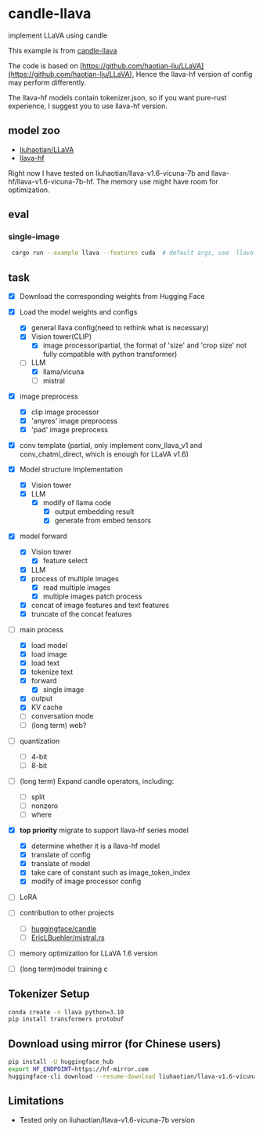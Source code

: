 # candle-llava

implement LLaVA using candle

This example is from [candle-llava](https://github.com/chenwanqq/candle-llava)

The code is based on [https://github.com/haotian-liu/LLaVA](https://github.com/haotian-liu/LLaVA), Hence the llava-hf version of config may perform differently.


The llava-hf models contain tokenizer.json, so if you want pure-rust experience, I suggest you to use llava-hf version.

## model zoo
* [liuhaotian/LLaVA](https://huggingface.co/liuhaotian)
* [llava-hf](https://huggingface.co/llava-hf)

Right now I have tested on liuhaotian/llava-v1.6-vicuna-7b and llava-hf/llava-v1.6-vicuna-7b-hf. The memory use might have room for optimization.


## eval

### single-image
```bash
 cargo run --example llava --features cuda  # default args, use  llava-hf/llava-v1.6-vicuna-7b-hf, default-image is llava_logo.png, prompt is "is this a cat?"
```

## task
- [x] Download the corresponding weights from Hugging Face

- [x] Load the model weights and configs
   - [x] general llava config(need to rethink what is necessary)
   - [x] Vision tower(CLIP)
      - [x] image processor(partial, the format of 'size' and 'crop size' not fully compatible with python transformer)
   - [ ] LLM
      - [x] llama/vicuna
      - [ ] mistral  

- [x] image preprocess
   - [x] clip image processor
   - [x] 'anyres' image preprocess
   - [x] 'pad' image preprocess

- [x] conv template (partial, only implement conv_llava_v1 and conv_chatml_direct, which is enough for LLaVA v1.6)

- [x] Model structure Implementation
   - [x] Vision tower
   - [x] LLM
      - [x] modify of llama code
         - [x] output embedding result
         - [x] generate from embed tensors

- [x] model forward
   - [x] Vision tower
      - [x] feature select
   - [x] LLM
   - [x] process of multiple images
      - [x] read multiple images
      - [x] multiple images patch process
   - [x] concat of image features and text features
   - [x] truncate of the concat features

- [ ] main process
   - [x] load model
   - [x] load image
   - [x] load text
   - [x] tokenize text
   - [x] forward
      - [x] single image
   - [x] output
   - [x] KV cache
   - [ ] conversation mode
   - [ ] (long term) web?

- [ ] quantization
   - [ ] 4-bit
   - [ ] 8-bit

- [ ] (long term)  Expand candle operators, including:
   - [ ] split
   - [ ] nonzero
   - [ ] where

- [x] **top priority** migrate to support llava-hf series model
   - [x] determine whether it is a llava-hf model
   - [x] translate of config
   - [x] translate of model
   - [x] take care of constant such as image_token_index
   - [x] modify of image processor config

- [ ] LoRA
- [ ] contribution to other projects
   - [ ] [huggingface/candle](https://github.com/huggingface/candle)
   - [ ] [EricLBuehler/mistral.rs](https://github.com/EricLBuehler/mistral.rs)
- [ ] memory optimization for LLaVA 1.6 version
- [ ] (long term)model training 
c
  
## Tokenizer Setup  
```bash  
conda create -n llava python=3.10  
pip install transformers protobuf
```
## Download using mirror (for Chinese users)  
```bash
pip install -U huggingface_hub  
export HF_ENDPOINT=https://hf-mirror.com  
huggingface-cli download --resume-download liuhaotian/llava-v1.6-vicuna-7b
```
## Limitations
* Tested only on liuhaotian/llava-v1.6-vicuna-7b version

